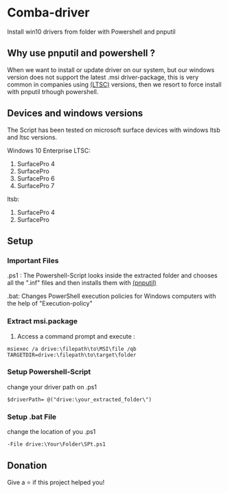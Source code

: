 # Comba-driver 
Install win10 drivers from folder with Powershell and pnputil

## Why use pnputil and powershell ?
When we want to install or update driver on our system, but our windows version does not support the latest .msi driver-package, this is very common in companies using [(LTSC)](https://docs.microsoft.com/de-de/windows/whats-new/ltsc/) versions, then we resort to force install with pnputil trhough powershell.

## Devices and windows versions
The Script has been tested on microsoft surface devices with windows ltsb and ltsc versions.

Windows 10 Enterprise LTSC:
1. SurfacePro 4
2. SurfacePro
3. SurfacePro 6
4. SurfacePro 7

ltsb:
1. SurfacePro 4
2. SurfacePro
## Setup

### Important Files
 .ps1 :
 The Powershell-Script looks inside the extracted folder and chooses all the ".inf" files and then installs them with [(pnputil)](https://docs.microsoft.com/de-de/windows-server/administration/windows-commands/pnputil)
 
 .bat:
 Changes PowerShell execution policies for Windows computers with the help of "Execution-policy"

### Extract msi.package 

1. Access a command prompt and execute :
```
msiexec /a drive:\filepath\to\MSI\file /qb TARGETDIR=drive:\filepath\to\target\folder
```

### Setup Powershell-Script
change your driver path on .ps1 
```
$driverPath= @("drive:\your_extracted_folder\")
```
### Setup .bat File
change the location of you .ps1
```
-File drive:\Your\Folder\SPt.ps1  
``` 
## Donation
Give a ⭐ if this project helped you!
